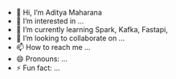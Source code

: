 - 👋 Hi, I’m Aditya Maharana
- 👀 I’m interested in ...
- 🌱 I’m currently learning Spark, Kafka, Fastapi, 
- 💞️ I’m looking to collaborate on ...
- 📫 How to reach me ...
- 😄 Pronouns: ...
- ⚡ Fun fact: ...

<!---
aditya231998/aditya231998 is a ✨ special ✨ repository because its `README.md` (this file) appears on your GitHub profile.
You can click the Preview link to take a look at your changes.
--->
